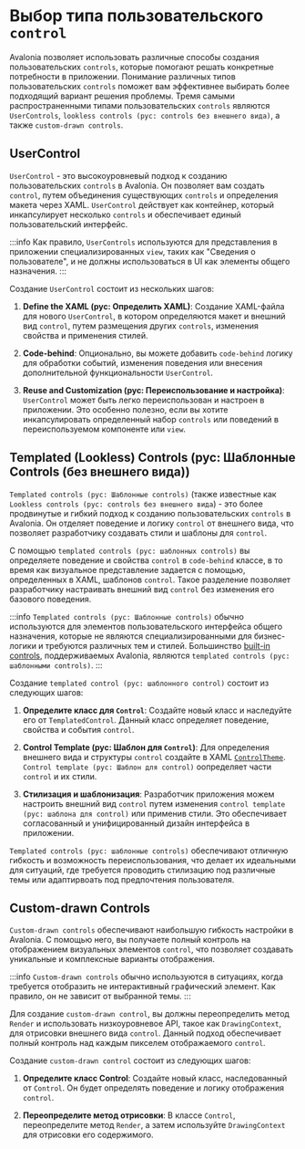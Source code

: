 # Выбор типа пользовательского `control`

Avalonia позволяет использовать различные способы создания пользовательских `controls`,
которые помогают решать конкретные потребности в приложении.
Понимание различных типов пользовательских `controls` поможет вам эффективнее выбирать более подходящий вариант решения проблемы.
Тремя самыми распространенными типами пользовательских `controls` являются `UserControls`, `lookless controls (рус: controls без внешнего вида)`,
а также `custom-drawn controls`.

## UserControl

`UserControl` - это высокоуровневый подход к созданию пользовательских `controls` в Avalonia.
Он позволяет вам создать `control`, путем объединения существующих `controls` и определения макета через XAML.
`UserControl` действует как контейнер, который инкапсулирует несколько `controls` и обеспечивает единый пользовательский интерфейс.

:::info
Как правило, `UserControls` используются для представления в приложении специализированных `view`, таких как "Сведения о пользователе",
и не должны использоваться в UI как элементы общего назначения.
:::

Создание `UserControl` состоит из нескольких шагов:

1. **Define the XAML (рус: Определить XAML)**: Создание XAML-файла для нового `UserControl`, в котором определяются макет и внешний вид `control`,
   путем размещения других `controls`, изменения свойства и применения стилей.

2. **Code-behind**: Опционально, вы можете добавить `code-behind` логику для обработки событий, изменения поведения
   или внесения дополнительной функциональности `UserControl`.

3. **Reuse and Customization (рус: Переиспользование и настройка)**: `UserControl` может быть легко переиспользован и настроен в приложении.
   Это особенно полезно, если вы хотите инкапсулировать определенный набор `controls` или поведений в переиспользуемом компоненте или `view`.

<GitHubSampleLink title="Custom Control" link="https://github.com/AvaloniaUI/AvaloniaUI.QuickGuides/tree/main/CustomControl"/>

## Templated (Lookless) Controls (рус: Шаблонные Controls (без внешнего вида))

`Templated controls (рус: Шаблонные controls)` (также известные как `Lookless controls (рус: controls без внешнего вида`) -
это более продвинутые и гибкий подход к созданию пользовательских `controls` в Avalonia.
Он отделяет поведение и логику `control` от внешнего вида, что позволяет разработчику создавать стили и шаблоны для `control`.

С помощью `templated controls (рус: шаблонных controls)` вы определяете поведение и свойства `control` в `code-behind` классе,
в то время как визуальное представление задается с помощью, определенных в XAML, шаблонов `control`.
Такое разделение позволяет разработчику настраивать внешний вид `control` без изменения его базового поведения.

:::info
`Templated controls (рус: Шаблонные controls)` обычно используются для элементов пользовательского интерфейса
общего назначения, которые не являются специализированными для бизнес-логики и требуются различных тем и стилей.
Большинство [built-in controls](../builtin-controls.md), поддерживаемых Avalonia, являются `templated controls (рус: шаблонными controls)`.
:::

Создание `templated control (рус: шаблонного control)` состоит из следующих шагов:

1. **Определите класс для `Control`**: Создайте новый класс и наследуйте его от `TemplatedControl`.
   Данный класс определяет поведение, свойства и события `control`.

2. **Control Template (рус: Шаблон для `Control`)**:
   Для определения внешнего вида и структуры `control` создайте в XAML [`ControlTheme`](control-themes).
   `Control template (рус: Шаблон для control)` оопределяет части `control` и их стили.

3. **Стилизация и шаблонизация**: Разработчик приложения можем настроить внешний вид `control`
   путем изменения `control template (рус: шаблона для control)` или применив стили.
   Это обеспечивает согласованный и унифицированный дизайн интерфейса в приложении.

`Templated controls (рус: шаблонные controls)` обеспечивают отличную гибкость и возможность переиспользования,
что делает их идеальными для ситуаций, где требуется проводить стилизацию под различные темы или адаптирвоать под предпочтения пользователя.

## Custom-drawn Controls

`Custom-drawn controls` обеспечивают наибольшую гибкость настройки в Avalonia.
С помощью него, вы получаете полный контроль на отображением визуальных элементов `control`,
что позволяет создавать уникальные и комплексные варианты отображения.

:::info
`Custom-drawn controls` обычно используются в ситуациях, когда требуется отобразить не интерактивный графический элемент.
Как правило, он не зависит от выбранной темы.
:::

Для создание `custom-drawn control`, вы должны переопределить метод `Render` и использовать низкоуровневое API,
такое как `DrawingContext`, для отрисовки внешнего вида `control`.
Данный подход обеспечивает полный контроль над каждым пикселем отображаемого `control`.

Создание `custom-drawn control` состоит из следующих шагов:

1. **Определите класс Control**: Создайте новый класс, наследованный от `Control`. Он будет определять поведение и логику отображения `control`.

2. **Переопределите метод отрисовки**: В классе `Control`, переопределите метод `Render`, а затем используйте `DrawingContext` для отрисовки его содержимого.
